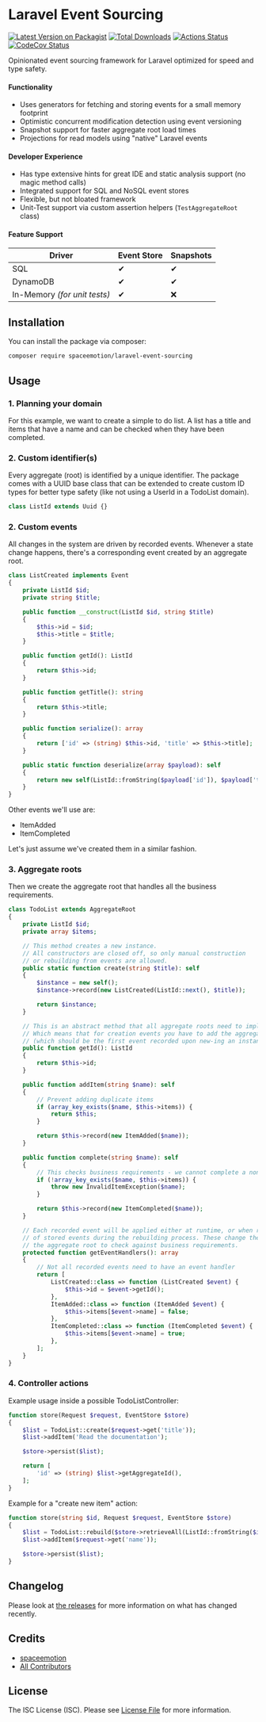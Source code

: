 # Laravel Event Sourcing

[![Latest Version on Packagist](https://img.shields.io/packagist/v/spaceemotion/laravel-event-sourcing.svg?style=flat-square)](https://packagist.org/packages/spaceemotion/laravel-event-sourcing)
[![Total Downloads](https://img.shields.io/packagist/dt/spaceemotion/laravel-event-sourcing.svg?style=flat-square)](https://packagist.org/packages/spaceemotion/laravel-event-sourcing)
[![Actions Status](https://github.com/spaceemotion/laravel-event-sourcing/workflows/CI/badge.svg)](https://github.com/spaceemotion/laravel-event-sourcing/actions)
[![CodeCov Status](https://codecov.io/gh/spaceemotion/laravel-event-sourcing/branch/master/graph/badge.svg)](https://codecov.io/gh/spaceemotion/laravel-event-sourcing)

Opinionated event sourcing framework for Laravel optimized for speed and type safety.

#### Functionality
- Uses generators for fetching and storing events for a small memory footprint
- Optimistic concurrent modification detection using event versioning
- Snapshot support for faster aggregate root load times
- Projections for read models using "native" Laravel events

#### Developer Experience
- Has type extensive hints for great IDE and static analysis support (no magic method calls)
- Integrated support for SQL and NoSQL event stores
- Flexible, but not bloated framework
- Unit-Test support via custom assertion helpers (`TestAggregateRoot` class)

#### Feature Support
Driver | Event Store | Snapshots
-------|-------------|----------
SQL | ✔ | ✔
DynamoDB | ✔ | ✔
In-Memory _(for unit tests)_ | ✔ | ❌

## Installation

You can install the package via composer:

```bash
composer require spaceemotion/laravel-event-sourcing
```

## Usage
### 1. Planning your domain
For this example, we want to create a simple to do list. A list has a title and items that have a name and can be
checked when they have been completed.

### 2. Custom identifier(s)
Every aggregate (root) is identified by a unique identifier. The package comes with a UUID base class
that can be extended to create custom ID types for better type safety (like not using a UserId in a TodoList domain).

```php
class ListId extends Uuid {}
```

### 2. Custom events
All changes in the system are driven by recorded events. Whenever a state change happens,
there's a corresponding event created by an aggregate root.

```php
class ListCreated implements Event
{
    private ListId $id;
    private string $title;

    public function __construct(ListId $id, string $title)
    {
        $this->id = $id;
        $this->title = $title;
    }

    public function getId(): ListId
    {
        return $this->id;
    }

    public function getTitle(): string
    {
        return $this->title;
    }

    public function serialize(): array
    {
        return ['id' => (string) $this->id, 'title' => $this->title];
    }

    public static function deserialize(array $payload): self
    {
        return new self(ListId::fromString($payload['id']), $payload['title']);
    }
}
```

Other events we'll use are:
- ItemAdded
- ItemCompleted

Let's just assume we've created them in a similar fashion.

### 3. Aggregate roots

Then we create the aggregate root that handles all the business requirements.

```php
class TodoList extends AggregateRoot
{
    private ListId $id;
    private array $items;

    // This method creates a new instance.
    // All constructors are closed off, so only manual construction
    // or rebuilding from events are allowed.
    public static function create(string $title): self
    {
        $instance = new self();
        $instance->record(new ListCreated(ListId::next(), $title));

        return $instance;
    }

    // This is an abstract method that all aggregate roots need to implement.
    // Which means that for creation events you have to add the aggregate ID.
    // (which should be the first event recorded upon new-ing an instance).
    public function getId(): ListId
    {
        return $this->id;
    }

    public function addItem(string $name): self
    {
        // Prevent adding duplicate items
        if (array_key_exists($name, $this->items)) {
            return $this;
        }

        return $this->record(new ItemAdded($name));
    }

    public function complete(string $name): self
    {
        // This checks business requirements - we cannot complete a non-existent item
        if (!array_key_exists($name, $this->items)) {
            throw new InvalidItemException($name);
        }

        return $this->record(new ItemCompleted($name));
    }

    // Each recorded event will be applied either at runtime, or when rebuilding from a list
    // of stored events during the rebuilding process. These change the internal state of
    // the aggregate root to check against business requirements.
    protected function getEventHandlers(): array
    {
        // Not all recorded events need to have an event handler
        return [
            ListCreated::class => function (ListCreated $event) {
                $this->id = $event->getId();
            },
            ItemAdded::class => function (ItemAdded $event) {
                $this->items[$event->name] = false;
            },
            ItemCompleted::class => function (ItemCompleted $event) {
                $this->items[$event->name] = true;
            },
        ];
    }
}
```

### 4. Controller actions
Example usage inside a possible TodoListController:

```php
function store(Request $request, EventStore $store)
{
    $list = TodoList::create($request->get('title'));
    $list->addItem('Read the documentation');

    $store->persist($list);

    return [
        'id' => (string) $list->getAggregateId(),
    ];
}
```

Example for a "create new item" action:

```php
function store(string $id, Request $request, EventStore $store)
{
    $list = TodoList::rebuild($store->retrieveAll(ListId::fromString($id)));
    $list->addItem($request->get('name'));

    $store->persist($list);
}
```

## Changelog

Please look at [the releases](https://github.com/spaceemotion/laravel-event-sourcing/releases) for more information on what has changed recently.

## Credits

- [spaceemotion](https://github.com/spaceemotion)
- [All Contributors](https://github.com/spaceemotion/laravel-event-sourcing/contributors)

## License

The ISC License (ISC). Please see [License File](LICENSE.md) for more information.
